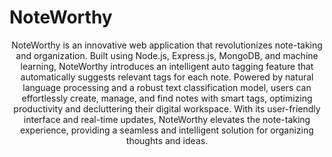 # NoteWorthy

<div align='center'>

NoteWorthy is an innovative web application that revolutionizes note-taking and organization. Built using Node.js, Express.js, MongoDB, and machine learning, NoteWorthy introduces an intelligent auto tagging feature that automatically suggests relevant tags for each note. Powered by natural language processing and a robust text classification model, users can effortlessly create, manage, and find notes with smart tags, optimizing productivity and decluttering their digital workspace. With its user-friendly interface and real-time updates, NoteWorthy elevates the note-taking experience, providing a seamless and intelligent solution for organizing thoughts and ideas.
</div>

